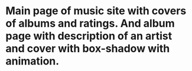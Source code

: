 # Main page of music site with covers of albums and ratings. And album page with description of an artist and cover with box-shadow with animation.
